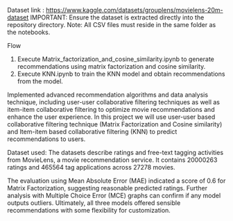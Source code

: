 
Dataset link : https://www.kaggle.com/datasets/grouplens/movielens-20m-dataset
IMPORTANT: Ensure the dataset is extracted directly into the repository directory. Note: All CSV files must reside in the same folder as the notebooks.

Flow
1. Execute Matrix_factorization_and_cosine_similarity.ipynb to generate recommendations using matrix factorization and cosine similarity.
2. Execute KNN.ipynb to train the KNN model and obtain recommendations from the model.

Implemented advanced recommendation algorithms and data analysis technique, including user-user collaborative filtering techniques as well as item-item collaborative filtering to optimize movie recommendations and enhance the user experience. In this project we will use user-user based collaborative filtering technique (Matrix Factorization and Cosine similarity) and Item-item based collaborative filtering (KNN) to predict recommendations to users.

Dataset used: The datasets describe ratings and free-text tagging activities from MovieLens, a movie recommendation service. It contains 20000263 ratings and 465564 tag applications across 27278 movies.

The evaluation using Mean Absolute Error (MAE) indicated a score of 0.6 for Matrix Factorization, suggesting reasonable predicted ratings. Further analysis with Multiple Choice Error (MCE) graphs can confirm if any model outputs outliers. Ultimately, all three models offered sensible recommendations with some flexibility for customization.
